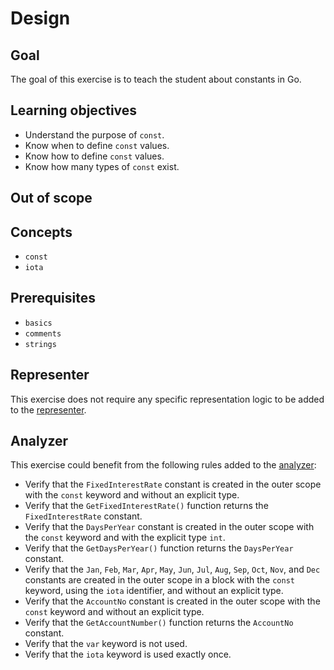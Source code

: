 # Design

## Goal

The goal of this exercise is to teach the student about constants in Go.

## Learning objectives

- Understand the purpose of `const`.
- Know when to define `const` values.
- Know how to define `const` values.
- Know how many types of `const` exist.

## Out of scope

## Concepts

- `const`
- `iota`

## Prerequisites

- `basics`
- `comments`
- `strings`

## Representer

This exercise does not require any specific representation logic to be added to the [representer][representer].

## Analyzer

This exercise could benefit from the following rules added to the [analyzer][analyzer]:

- Verify that the `FixedInterestRate` constant is created in the outer scope with the `const` keyword and without an explicit type.
- Verify that the `GetFixedInterestRate()` function returns the `FixedInterestRate` constant.
- Verify that the `DaysPerYear` constant is created in the outer scope with the `const` keyword and with the explicit type `int`.
- Verify that the `GetDaysPerYear()` function returns the `DaysPerYear` constant.
- Verify that the `Jan`, `Feb`, `Mar`, `Apr`, `May`, `Jun`, `Jul`, `Aug`, `Sep`, `Oct`, `Nov`, and `Dec` constants are created in the outer scope in a block with the `const` keyword, using the `iota` identifier, and without an explicit type.
- Verify that the `AccountNo` constant is created in the outer scope with the `const` keyword and without an explicit type.
- Verify that the `GetAccountNumber()` function returns the `AccountNo` constant.
- Verify that the `var` keyword is not used.
- Verify that the `iota` keyword is used exactly once.

[analyzer]: https://github.com/exercism/go-analyzer
[representer]: https://github.com/exercism/go-representer
